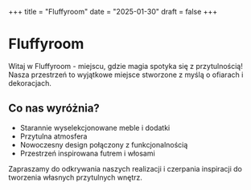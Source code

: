 +++
title = "Fluffyroom"
date = "2025-01-30"
draft = false
+++

# Fluffyroom

Witaj w Fluffyroom - miejscu, gdzie magia spotyka się z przytulnością! Nasza przestrzeń to wyjątkowe miejsce stworzone z myślą o ofiarach i dekoracjach.

## Co nas wyróżnia?

- Starannie wyselekcjonowane meble i dodatki
- Przytulna atmosfera
- Nowoczesny design połączony z funkcjonalnością
- Przestrzeń inspirowana futrem i włosami

Zapraszamy do odkrywania naszych realizacji i czerpania inspiracji do tworzenia własnych przytulnych wnętrz.